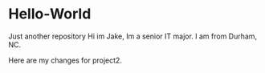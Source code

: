 # Hello-World
Just another repository
Hi im Jake, Im a senior IT major. I am from Durham, NC.

Here are my changes for project2. 